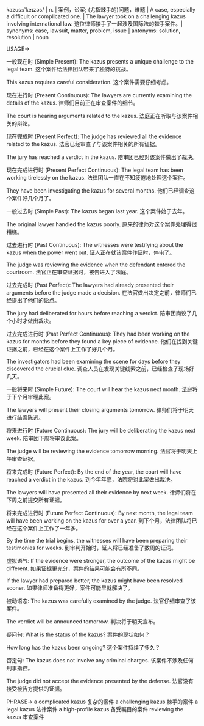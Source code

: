 kazus:/ˈkeɪzəs/ | n. | 案例，讼案; (尤指棘手的)问题，难题 | A case, especially a difficult or complicated one. | The lawyer took on a challenging kazus involving international law.  这位律师接手了一起涉及国际法的棘手案件。| synonyms: case, lawsuit, matter, problem, issue | antonyms: solution, resolution | noun

USAGE->

一般现在时 (Simple Present):
The kazus presents a unique challenge to the legal team.  这个案件给法律团队带来了独特的挑战。

This kazus requires careful consideration.  这个案件需要仔细考虑。

现在进行时 (Present Continuous):
The lawyers are currently examining the details of the kazus.  律师们目前正在审查案件的细节。

The court is hearing arguments related to the kazus. 法庭正在听取与该案件相关的辩论。


现在完成时 (Present Perfect):
The judge has reviewed all the evidence related to the kazus. 法官已经审查了与该案件相关的所有证据。

The jury has reached a verdict in the kazus. 陪审团已经对该案件做出了裁决。


现在完成进行时 (Present Perfect Continuous):
The legal team has been working tirelessly on the kazus.  法律团队一直在不知疲倦地处理这个案件。

They have been investigating the kazus for several months.  他们已经调查这个案件好几个月了。


一般过去时 (Simple Past):
The kazus began last year.  这个案件始于去年。

The original lawyer handled the kazus poorly.  原来的律师对这个案件处理得很糟糕。



过去进行时 (Past Continuous):
The witnesses were testifying about the kazus when the power went out.  证人正在就该案件作证时，停电了。

The judge was reviewing the evidence when the defendant entered the courtroom. 法官正在审查证据时，被告进入了法庭。


过去完成时 (Past Perfect):
The lawyers had already presented their arguments before the judge made a decision.  在法官做出决定之前，律师们已经提出了他们的论点。

The jury had deliberated for hours before reaching a verdict.  陪审团商议了几个小时才做出裁决。



过去完成进行时 (Past Perfect Continuous):
They had been working on the kazus for months before they found a key piece of evidence.  他们在找到关键证据之前，已经在这个案件上工作了好几个月。

The investigators had been examining the scene for days before they discovered the crucial clue. 调查人员在发现关键线索之前，已经检查了现场好几天。


一般将来时 (Simple Future):
The court will hear the kazus next month.  法庭将于下个月审理此案。

The lawyers will present their closing arguments tomorrow.  律师们将于明天进行结案陈词。


将来进行时 (Future Continuous):
The jury will be deliberating the kazus next week.  陪审团下周将审议此案。

The judge will be reviewing the evidence tomorrow morning. 法官将于明天上午审查证据。


将来完成时 (Future Perfect):
By the end of the year, the court will have reached a verdict in the kazus.  到今年年底，法院将对此案做出裁决。

The lawyers will have presented all their evidence by next week.  律师们将在下周之前提交所有证据。


将来完成进行时 (Future Perfect Continuous):
By next month, the legal team will have been working on the kazus for over a year.  到下个月，法律团队将已经在这个案件上工作了一年多。

By the time the trial begins, the witnesses will have been preparing their testimonies for weeks.  到审判开始时，证人将已经准备了数周的证词。


虚拟语气:
If the evidence were stronger, the outcome of the kazus might be different.  如果证据更充分，案件的结果可能会有所不同。

If the lawyer had prepared better, the kazus might have been resolved sooner. 如果律师准备得更好，案件可能早就解决了。


被动语态:
The kazus was carefully examined by the judge.  法官仔细审查了该案件。

The verdict will be announced tomorrow.  判决将于明天宣布。


疑问句:
What is the status of the kazus?  案件的现状如何？

How long has the kazus been ongoing?  这个案件持续了多久？


否定句:
The kazus does not involve any criminal charges.  该案件不涉及任何刑事指控。

The judge did not accept the evidence presented by the defense. 法官没有接受被告方提供的证据。


PHRASE->
a complicated kazus  复杂的案件
a challenging kazus  棘手的案件
a legal kazus  法律案件
a high-profile kazus  备受瞩目的案件
reviewing the kazus  审查案件
